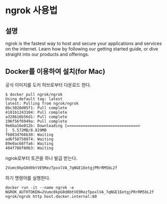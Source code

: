 # ngrok 사용법
## 설명
ngrok is the fastest way to host and secure your applications and services on the internet. Learn
how by following our getting started guide, or dive straight into our products and offerings.
## Docker를 이용하여 설치(for Mac)
공식 이미지를 도커 허브로부터 다운로드 한다.
```text
$ docker pull ngrok/ngrok
Using default tag: latest
latest: Pulling from ngrok/ngrok
0bc3020d05f1: Pull complete 
4181b1243104: Pull complete 
a328616b56d1: Pull complete 
196f56f6949a: Pull complete 
9e6ba16e012b: Downloading [===============================>                   ]  5.572MB/8.829MB
fb083d766b30: Waiting 
ad6f58750874: Waiting 
89e0ac68ffa6: Waiting 
404f786f80b3: Waiting
```
ngrok로부터 토큰을 하나 발급 받는다.
```text
2Vumc0kpG0d0btVE9RezTpoxlVA_7qNGE1EetgjPRrRM5bL2f
```
하기 명령어를 실행한다.
```text
docker run -it --name ngrok -e NGROK_AUTHTOKEN=2Vumc0kpG0d0btVE9RezTpoxlVA_7qNGE1EetgjPRrRM5bL2f ngrok/ngrok http host.docker.internal:80
```